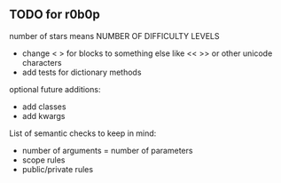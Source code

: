## TODO for r0b0p

number of stars means NUMBER OF DIFFICULTY LEVELS

- change < > for blocks to something else like << >> or other unicode characters
- add tests for dictionary methods

optional future additions:

- add classes
- add kwargs

List of semantic checks to keep in mind:

- number of arguments = number of parameters
- scope rules
- public/private rules
